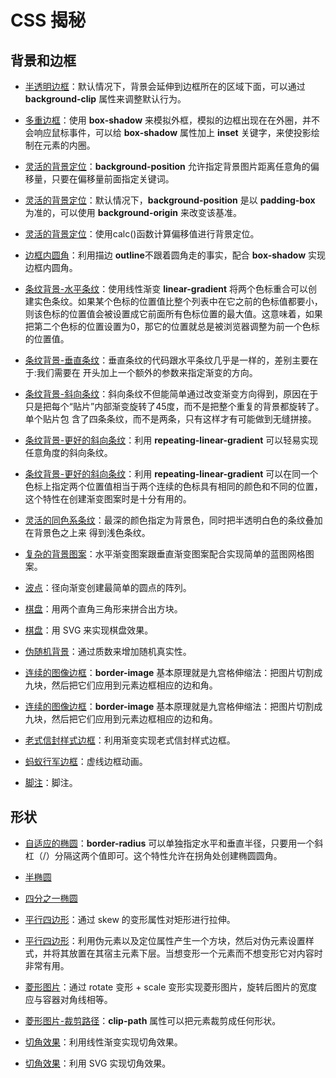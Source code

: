 # CSS 揭秘

## 背景和边框

- [半透明边框](./background-border/translucent-borders.html)：默认情况下，背景会延伸到边框所在的区域下面，可以通过 **background-clip** 属性来调整默认行为。

- [多重边框](./background-border/multiple-borders.html)：使用 **box-shadow** 来模拟外框，模拟的边框出现在在外圈，并不会响应鼠标事件，可以给 **box-shadow** 属性加上 **inset** 关键字，来使投影绘制在元素的内圈。

- [灵活的背景定位](./background-border/extended-bg-position.html)：**background-position** 允许指定背景图片距离任意角的偏移量，只要在偏移量前面指定关键词。

- [灵活的背景定位](./background-border/background-origin.html)：默认情况下，**background-position** 是以 **padding-box** 为准的，可以使用 **background-origin** 来改变该基准。

- [灵活的背景定位](./background-border/background-position-calc.html)：使用calc()函数计算偏移值进行背景定位。

- [边框内圆角](./background-border/inner-rounding.html)：利用描边 **outline**不跟着圆角走的事实，配合 **box-shadow** 实现边框内圆角。

- [条纹背景-水平条纹](./background-border/horizontal-stripes.html)：使用线性渐变 **linear-gradient** 将两个色标重合可以创建实色条纹。如果某个色标的位置值比整个列表中在它之前的色标值都要小，则该色标的位置值会被设置成它前面所有色标位置的最大值。这意味着，如果把第二个色标的位置设置为0，那它的位置就总是被浏览器调整为前一个色标的位置值。

- [条纹背景-垂直条纹](./background-border/vertical-stripes.html)：垂直条纹的代码跟水平条纹几乎是一样的，差别主要在于:我们需要在 开头加上一个额外的参数来指定渐变的方向。

- [条纹背景-斜向条纹](./background-border/diagonal-stripes.html)：斜向条纹不但能简单通过改变渐变方向得到，原因在于只是把每个“贴片”内部渐变旋转了45度，而不是把整个重复的背景都旋转了。单个贴片包 含了四条条纹，而不是两条，只有这样才有可能做到无缝拼接。

- [条纹背景-更好的斜向条纹](./background-border/diagonal-stripes-60deg.html)：利用 **repeating-linear-gradient** 可以轻易实现任意角度的斜向条纹。

- [条纹背景-更好的斜向条纹](./background-border/test-color-stop-2positions.html)：利用 **repeating-linear-gradient** 可以在同一个色标上指定两个位置值相当于两个连续的色标具有相同的颜色和不同的位置，这个特性在创建渐变图案时是十分有用的。

- [灵活的同色系条纹](./background-border/subtle-stripes.html)：最深的颜色指定为背景色，同时把半透明白色的条纹叠加在背景色之上来 得到浅色条纹。

- [复杂的背景图案](./background-border/blueprint.html)：水平渐变图案跟垂直渐变图案配合实现简单的蓝图网格图案。

- [波点](./background-border/polka.html)：径向渐变创建最简单的圆点的阵列。

- [棋盘](./background-border/checkerboard.html)：用两个直角三角形来拼合出方块。

- [棋盘](./background-border/checkerboard-svg.html)：用 SVG 来实现棋盘效果。

- [伪随机背景](./background-border/cicada-stripes.html)：通过质数来增加随机真实性。

- [连续的图像边框](./background-border/border-image.html)：**border-image** 基本原理就是九宫格伸缩法：把图片切割成九块，然后把它们应用到元素边框相应的边和角。

- [连续的图像边框](./background-border/continuous-image-borders.html)：**border-image** 基本原理就是九宫格伸缩法：把图片切割成九块，然后把它们应用到元素边框相应的边和角。

- [老式信封样式边框](./background-border/vintage-envelope.html)：利用渐变实现老式信封样式边框。

- [蚂蚁行军边框](./background-border/marching-ants.html)：虚线边框动画。

- [脚注](./background-border/footnote.html)：脚注。

## 形状

- [自适应的椭圆](./shape/ellipse.html)：**border-radius** 可以单独指定水平和垂直半径，只要用一个斜杠（/）分隔这两个值即可。这个特性允许在拐角处创建椭圆圆角。

- [半椭圆](./shape/half-ellipse.html)

- [四分之一椭圆](./shape/quarter-ellipse.html)

- [平行四边形](./shape/parallelograms.html)：通过 skew 的变形属性对矩形进行拉伸。

- [平行四边形](./shape/parallelograms-pseudo.html)：利用伪元素以及定位属性产生一个方块，然后对伪元素设置样式，并将其放置在其宿主元素下层。当想变形一个元素而不想变形它对内容时非常有用。

- [菱形图片](./shape/diamond-images.html)：通过 rotate 变形 + scale 变形实现菱形图片，旋转后图片的宽度应与容器对角线相等。

- [菱形图片-裁剪路径](./shape/diamond-clip.html)：**clip-path** 属性可以把元素裁剪成任何形状。

- [切角效果](./shape/bevel-corners-gradients.html)：利用线性渐变实现切角效果。

- [切角效果](./shape/bevel-corners.html)：利用 SVG 实现切角效果。